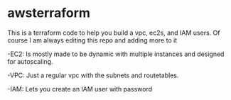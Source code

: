 # awsterraform
This is a terraform code to help you build a vpc, ec2s, and IAM users.
Of course I am always editing this repo and adding more to it

-EC2: Is mostly made to be dynamic with multiple instances and designed for autoscaling.

-VPC: Just a regular vpc with the subnets and routetables.

-IAM: Lets you create an IAM user with password
